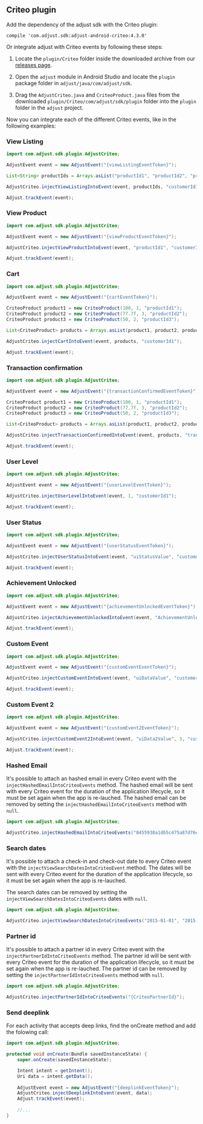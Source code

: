 ## Criteo plugin

Add the dependency of the adjust sdk with the Criteo plugin:

```
compile 'com.adjust.sdk:adjust-android-criteo:4.3.0'
```

Or integrate adjust with Criteo events by following these steps:

1. Locate the `plugin/Criteo` folder inside the downloaded archive from our
   [releases page](https://github.com/adjust/android_sdk/releases).

2. Open the `adjust` module in Android Studio and locate the
   `plugin` package folder in `adjust/java/com/adjust/sdk`.

3. Drag the `AdjustCriteo.java` and `CriteoProduct.java` files from the
   downloaded `plugin/Criteo/com/adjust/sdk/plugin` folder into the `plugin` folder in the `adjust` project.

Now you can integrate each of the different Criteo events, like in the
following examples:

### View Listing

```java
import com.adjust.sdk.plugin.AdjustCriteo;

AdjustEvent event = new AdjustEvent("{viewListingEventToken}");

List<String> productIds = Arrays.asList("productId1", "productId2", "productId3");

AdjustCriteo.injectViewListingIntoEvent(event, productIds, "customerId1");

Adjust.trackEvent(event);
```

### View Product

```java
import com.adjust.sdk.plugin.AdjustCriteo;

AdjustEvent event = new AdjustEvent("{viewProductEventToken}");

AdjustCriteo.injectViewProductIntoEvent(event, "productId1", "customerId1");

Adjust.trackEvent(event);
```

### Cart

```java
import com.adjust.sdk.plugin.AdjustCriteo;

AdjustEvent event = new AdjustEvent("{cartEventToken}");

CriteoProduct product1 = new CriteoProduct(100, 1, "productId1");
CriteoProduct product2 = new CriteoProduct(77.7f, 3, "productId2");
CriteoProduct product3 = new CriteoProduct(50, 2, "productId3");

List<CriteoProduct> products = Arrays.asList(product1, product2, product3);

AdjustCriteo.injectCartIntoEvent(event, products, "customerId1");

Adjust.trackEvent(event);
```

### Transaction confirmation

```java
import com.adjust.sdk.plugin.AdjustCriteo;

AdjustEvent event = new AdjustEvent("{transactionConfirmedEventToken}");

CriteoProduct product1 = new CriteoProduct(100, 1, "productId1");
CriteoProduct product2 = new CriteoProduct(77.7f, 3, "productId2");
CriteoProduct product3 = new CriteoProduct(50, 2, "productId3");

List<CriteoProduct> products = Arrays.asList(product1, product2, product3);

AdjustCriteo.injectTransactionConfirmedIntoEvent(event, products, "transactionId", "customerId1");

Adjust.trackEvent(event);
```

### User Level

```java
import com.adjust.sdk.plugin.AdjustCriteo;

AdjustEvent event = new AdjustEvent("{userLevelEventToken}");

AdjustCriteo.injectUserLevelIntoEvent(event, 1, "customerId1");

Adjust.trackEvent(event);
```

### User Status

```java
import com.adjust.sdk.plugin.AdjustCriteo;

AdjustEvent event = new AdjustEvent("{userStatusEventToken}");

AdjustCriteo.injectUserStatusIntoEvent(event, "uiStatusValue", "customerId1");

Adjust.trackEvent(event);
```

### Achievement Unlocked

```java
import com.adjust.sdk.plugin.AdjustCriteo;

AdjustEvent event = new AdjustEvent("{achievementUnlockedEventToken}");

AdjustCriteo.injectAchievementUnlockedIntoEvent(event, "AchievementUnlocked", "customerId1");

Adjust.trackEvent(event);
```

### Custom Event

```java
import com.adjust.sdk.plugin.AdjustCriteo;

AdjustEvent event = new AdjustEvent("{customEventEventToken}");

AdjustCriteo.injectCustomEventIntoEvent(event, "uiDataValue", "customerId1");

Adjust.trackEvent(event);
```

### Custom Event 2

```java
import com.adjust.sdk.plugin.AdjustCriteo;

AdjustEvent event = new AdjustEvent("{customEvent2EventToken}");

AdjustCriteo.injectCustomEvent2IntoEvent(event, "uiData2Value", 3, "customerId1");

Adjust.trackEvent(event);
```

### Hashed Email

It's possible to attach an hashed email in every Criteo event with the `injectHashedEmailIntoCriteoEvents` method.
The hashed email will be sent with every Criteo event for the duration of the application lifecycle,
so it must be set again when the app is re-lauched.
The hashed email can be removed by setting the `injectHashedEmailIntoCriteoEvents` method with `null`.

```java
import com.adjust.sdk.plugin.AdjustCriteo;

AdjustCriteo.injectHashedEmailIntoCriteoEvents("8455938a1db5c475a87d76edacb6284e");
```

### Search dates

It's possible to attach a check-in and check-out date to every Criteo event with the `injectViewSearchDatesIntoCriteoEvent` method. The dates will be sent with every Criteo event for the duration of the application lifecycle, so it must be set again when the app is re-lauched.

The search dates can be removed by setting the `injectViewSearchDatesIntoCriteoEvents` dates with `null`.

```java
import com.adjust.sdk.plugin.AdjustCriteo;

AdjustCriteo.injectViewSearchDatesIntoCriteoEvents("2015-01-01", "2015-01-07");
```

### Partner id

It's possible to attach a partner id in every Criteo event with the `injectPartnerIdIntoCriteoEvents` method.
The partner id will be sent with every Criteo event for the duration of the application lifecycle,
so it must be set again when the app is re-lauched.
The partner id can be removed by setting the `injectPartnerIdIntoCriteoEvents` method with `null`.

```java
import com.adjust.sdk.plugin.AdjustCriteo;

AdjustCriteo.injectPartnerIdIntoCriteoEvents("{CriteoPartnerId}");
```

### Send deeplink

For each activity that accepts deep links, find the onCreate method and add the folowing call:

```java
import com.adjust.sdk.plugin.AdjustCriteo;

protected void onCreate(Bundle savedInstanceState) {
    super.onCreate(savedInstanceState);

    Intent intent = getIntent();
    Uri data = intent.getData();
    
    AdjustEvent event = new AdjustEvent("{deeplinkEventToken}");
    AdjustCriteo.injectDeeplinkIntoEvent(event, data);
    Adjust.trackEvent(event);
    
    //...
}
```
